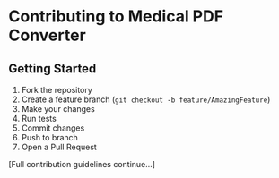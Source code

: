# Contributing to Medical PDF Converter

## Getting Started

1. Fork the repository
2. Create a feature branch (`git checkout -b feature/AmazingFeature`)
3. Make your changes
4. Run tests
5. Commit changes
6. Push to branch
7. Open a Pull Request

[Full contribution guidelines continue...]